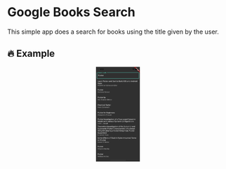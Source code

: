 # Google Books Search

This simple app does a search for books using the title given by the user.

## 🔥 Example

<p align="center">
  <img src="https://github.com/georgiani/GoogleBooksSearch/blob/master/book_search/screens/Simulator_Screen_Shot_-_iPhone_11_Pro_Max_-_2020-07-11_at_21.12.05.png" width = 100>
</p>
